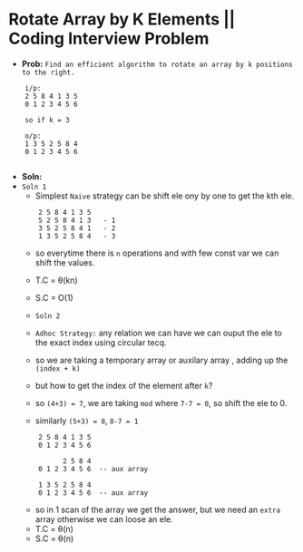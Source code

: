 # Rotate Array by K Elements || Coding Interview Problem  
- **Prob:** `Find an efficient algorithm to rotate an array by k positions to the right.`
```
    i/p:
    2 5 8 4 1 3 5
    0 1 2 3 4 5 6
    
    so if k = 3
    
    o/p:
    1 3 5 2 5 8 4
    0 1 2 3 4 5 6
    
```
- **Soln:**
- `Soln 1`
  - Simplest `Naive` strategy can be shift ele ony by one to get the kth ele.
  ```
      2 5 8 4 1 3 5
      5 2 5 8 4 1 3   - 1
      3 5 2 5 8 4 1   - 2
      1 3 5 2 5 8 4   - 3
  ```
  - so everytime there is `n` operations and with few const var we can shift the values.
  - T.C = θ(kn)
  - S.C = O(1)
  
  - `Soln 2`
  - `Adhoc Strategy:` any relation we can have we can ouput the ele to the exact index using circular tecq.
  - so we are taking a temporary array or auxilary array , adding up the `(index + k)`
  - but how to get the index of the element after `k`?
  - so `(4+3) = 7`, we are taking `mod` where `7-7 = 0`, so shift the ele to 0.
  - similarly `(5+3) = 8`, `8-7 = 1`
  ```
      2 5 8 4 1 3 5
      0 1 2 3 4 5 6
      
            2 5 8 4
      0 1 2 3 4 5 6  -- aux array
      
      1 3 5 2 5 8 4
      0 1 2 3 4 5 6  -- aux array
  ```
  - so in 1 scan of the array we get the answer, but we need an `extra` array otherwise we can loose an ele.
  - T.C = θ(n)
  - S.C = θ(n)
